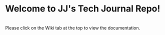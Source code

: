 # Welcome to JJ's Tech Journal Repo!
<br>Please click on the Wiki tab at the top to view the documentation.
